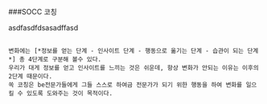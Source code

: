 ###SOCC 코칭

asdfasdfdsasadffasd

<code>
변화에는 [*정보를 얻는 단계 - 인사이트 단계 - 행동으로 옮기는 단계 - 습관이 되는 단계*] 총 4단계로 구분해 볼수 있다.
우리가 대게 정보를 얻고 인사이트를 느끼는 것은 쉬운데, 항상 변화가 안되는 이유는 이후의 2단계 때문이다.
쏙 코칭은 be전문가들에게 그들 스스로 하여금 전문가가 되기 위한 행동을 하여 변화를 일으킬 수 있도록 도와주는 것이 목적이다.
</code>
